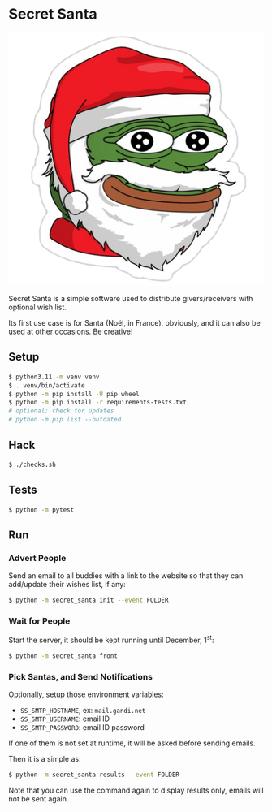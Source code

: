 # Secret Santa

![Pepe Santa](pepe-santa.png)

Secret Santa is a simple software used to distribute givers/receivers with optional wish list.

Its first use case is for Santa (Noël, in France), obviously, and it can also be used at other occasions. Be creative!

## Setup

```bash
$ python3.11 -m venv venv
$ . venv/bin/activate
$ python -m pip install -U pip wheel
$ python -m pip install -r requirements-tests.txt
# optional: check for updates
# python -m pip list --outdated
```

## Hack

```bash
$ ./checks.sh
```

## Tests

```bash
$ python -m pytest
```

## Run

### Advert People

Send an email to all buddies with a link to the website so that they can add/update their wishes list, if any:

```bash
$ python -m secret_santa init --event FOLDER
```

### Wait for People

Start the server, it should be kept running until December, 1<sup>st</sup>:

```bash
$ python -m secret_santa front
```

### Pick Santas, and Send Notifications

Optionally, setup those environment variables:

- `SS_SMTP_HOSTNAME`, ex: `mail.gandi.net`
- `SS_SMTP_USERNAME`: email ID
- `SS_SMTP_PASSWORD`: email ID password

If one of them is not set at runtime, it will be asked before sending emails.

Then it is a simple as:

```bash
$ python -m secret_santa results --event FOLDER
```

Note that you can use the command again to display results only, emails will not be sent again.

